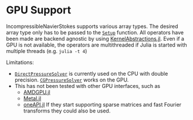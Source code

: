 # GPU Support

IncompressibleNavierStokes supports various array types. The desired array type
only has to be passed to the [`Setup`](@ref) function. All operators have been
made are backend agnostic by using
[KernelAbstractions.jl](https://github.com/JuliaGPU/KernelAbstractions.jl/).
Even if a GPU is not available, the operators are multithreaded if  Julia is started with multiple threads (e.g. `julia -t 4`)

Limitations:

- [`DirectPressureSolver`](@ref) is currently used on the CPU with double precision. [`CGPressureSolver`](@ref) works on the GPU.
- This has not been tested with other GPU interfaces, such as
    - [AMDGPU.jl](https://github.com/JuliaGPU/AMDGPU.jl)
    - [Metal.jl](https://github.com/JuliaGPU/Metal.jl)
    - [oneAPI.jl](https://github.com/JuliaGPU/oneAPI.jl)
  If they start supporting sparse matrices and fast Fourier transforms they
  could also be used. 
